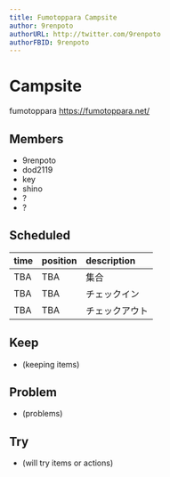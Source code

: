 ```yaml
---
title: Fumotoppara Campsite
author: 9renpoto
authorURL: http://twitter.com/9renpoto
authorFBID: 9renpoto
---
```


# Campsite

fumotoppara <https://fumotoppara.net/>

## Members

* 9renpoto
* dod2119
* key
* shino
* ?
* ?

## Scheduled

| time | position | description    |
| :--- | :------- | :------------- |
| TBA  | TBA      | 集合           |
| TBA  | TBA      | チェックイン   |
| TBA  | TBA      | チェックアウト |

## Keep

* (keeping items)

## Problem

* (problems)

## Try

* (will try items or actions)
